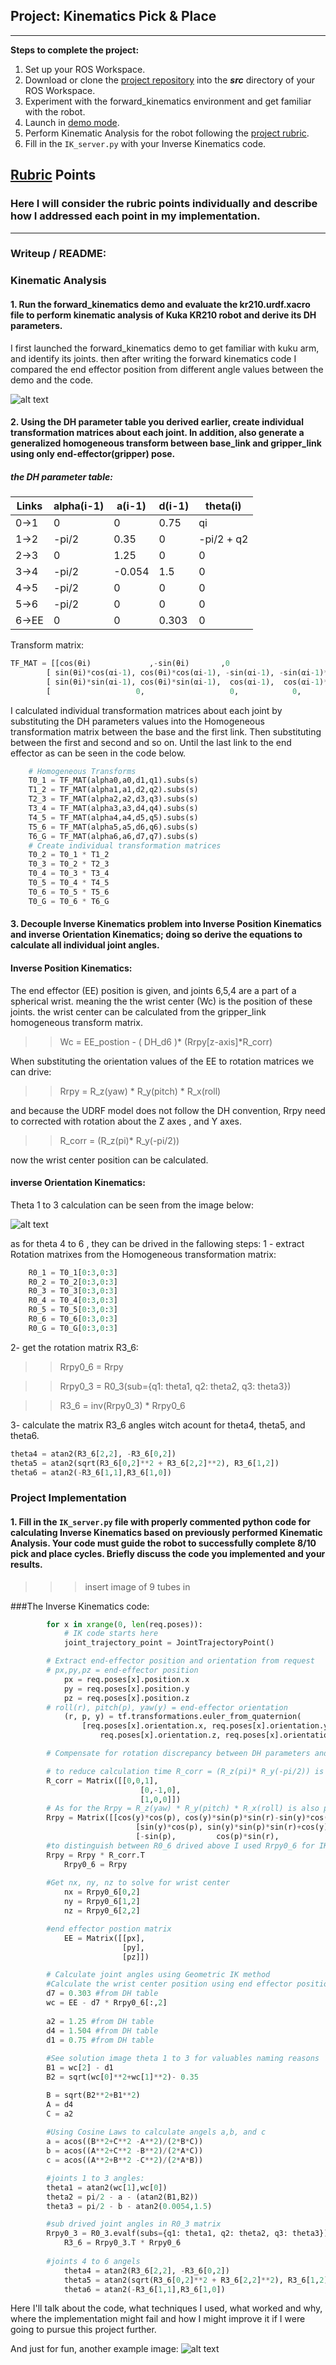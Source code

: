 ## Project: Kinematics Pick & Place
---
**Steps to complete the project:**  

1. Set up your ROS Workspace.
2. Download or clone the [project repository](https://github.com/udacity/RoboND-Kinematics-Project) into the ***src*** directory of your ROS Workspace.  
3. Experiment with the forward_kinematics environment and get familiar with the robot.
4. Launch in [demo mode](https://classroom.udacity.com/nanodegrees/nd209/parts/7b2fd2d7-e181-401e-977a-6158c77bf816/modules/8855de3f-2897-46c3-a805-628b5ecf045b/lessons/91d017b1-4493-4522-ad52-04a74a01094c/concepts/ae64bb91-e8c4-44c9-adbe-798e8f688193).
5. Perform Kinematic Analysis for the robot following the [project rubric](https://review.udacity.com/#!/rubrics/972/view).
6. Fill in the `IK_server.py` with your Inverse Kinematics code. 


[//]: # (Image References)

[image1]: https://github.com/AzizDulaijan/Project-Kinematics-Pick-Place/blob/master/images%20for%20project%202/Capture%20forword%20kin.PNG
[image2]: https://github.com/AzizDulaijan/Project-Kinematics-Pick-Place/blob/master/images%20for%20project%202/theta%201%2C2%2C3.PNG
[image3]: ./misc_images/misc2.png

## [Rubric](https://review.udacity.com/#!/rubrics/972/view) Points
### Here I will consider the rubric points individually and describe how I addressed each point in my implementation.  

---
### Writeup / README:

### Kinematic Analysis
#### 1. Run the forward_kinematics demo and evaluate the kr210.urdf.xacro file to perform kinematic analysis of Kuka KR210 robot and derive its DH parameters.

I first launched the forward_kinematics demo to get familiar with kuku arm, and identify its joints. then after writing the forward kinematics code I compared the end effector position from different angle values between the demo and the code.

![alt text][image1]

#### 2. Using the DH parameter table you derived earlier, create individual transformation matrices about each joint. In addition, also generate a generalized homogeneous transform between base_link and gripper_link using only end-effector(gripper) pose.

##### the DH parameter table:
Links | alpha(i-1) | a(i-1) | d(i-1) | theta(i)
--- | --- | --- | --- | ---
0->1 | 0 | 0 | 0.75 | qi
1->2 | -pi/2 | 0.35 | 0 | -pi/2 + q2
2->3 | 0 | 1.25 | 0 | 0
3->4 |  -pi/2 | -0.054 | 1.5 | 0
4->5 | -pi/2 | 0 | 0 | 0
5->6 | -pi/2 | 0 | 0 | 0
6->EE | 0 | 0 | 0.303 | 0

Transform matrix: 
```python
TF_MAT = [[cos(θi)             ,-sin(θi)       ,0                          ,ai-1],
        [ sin(θi)*cos(αi-1), cos(θi)*cos(αi-1), -sin(αi-1), -sin(αi-1)*di],
        [ sin(θi)*sin(αi-1), cos(θi)*sin(αi-1),  cos(αi-1),  cos(αi-1)*di],
        [                   0,                   0,            0,               1]]
``` 
I calculated individual transformation matrices about each joint by substituting the DH parameters values into the Homogeneous transformation matrix between the base and the first link. Then substituting between the first and second and so on. Until the last link to the end effector as can be seen in the code below. 

```python
    # Homogeneous Transforms
    T0_1 = TF_MAT(alpha0,a0,d1,q1).subs(s)
    T1_2 = TF_MAT(alpha1,a1,d2,q2).subs(s)
    T2_3 = TF_MAT(alpha2,a2,d3,q3).subs(s)
    T3_4 = TF_MAT(alpha3,a3,d4,q4).subs(s)
    T4_5 = TF_MAT(alpha4,a4,d5,q5).subs(s)
    T5_6 = TF_MAT(alpha5,a5,d6,q6).subs(s)
    T6_G = TF_MAT(alpha6,a6,d7,q7).subs(s)
    # Create individual transformation matrices
    T0_2 = T0_1 * T1_2 
    T0_3 = T0_2 * T2_3
    T0_4 = T0_3 * T3_4
    T0_5 = T0_4 * T4_5
    T0_6 = T0_5 * T5_6
    T0_G = T0_6 * T6_G
```

#### 3. Decouple Inverse Kinematics problem into Inverse Position Kinematics and inverse Orientation Kinematics; doing so derive the equations to calculate all individual joint angles.

#### Inverse Position Kinematics:
The end effector (EE) position is given, and joints 6,5,4 are a part of a spherical wrist. meaning the the wrist center (Wc) is the position of these joints. the wrist center can be calculated from the gripper_link homogeneous transform matrix. 

>> Wc = EE_postion - ( DH_d6 )* (Rrpy[z-axis]*R_corr) 

When substituting the orientation values of the EE to rotation matrices we can drive:

>> Rrpy = R_z(yaw) * R_y(pitch) * R_x(roll)

and because the UDRF model does not follow the DH convention, Rrpy need to corrected with rotation about the Z axes , and Y axes.

>> R_corr = (R_z(pi)* R_y(-pi/2))

now the wrist center position can be calculated. 

#### inverse Orientation Kinematics:
Theta 1 to 3 calculation can be seen from the image below: 

![alt text][image2]

as for theta 4 to 6 , they can be drived in the fallowing steps:
1 - extract Rotation matrixes from the Homogeneous transformation matrix:
```python 
	R0_1 = T0_1[0:3,0:3]
	R0_2 = T0_2[0:3,0:3]
	R0_3 = T0_3[0:3,0:3]
	R0_4 = T0_4[0:3,0:3]
	R0_5 = T0_5[0:3,0:3]
	R0_6 = T0_6[0:3,0:3]
	R0_G = T0_G[0:3,0:3]
```
2- get the rotation matrix R3_6: 

>>Rrpy0_6 = Rrpy

>>Rrpy0_3 = R0_3(sub={q1: theta1, q2: theta2, q3: theta3})

>>R3_6 = inv(Rrpy0_3) * Rrpy0_6

3- calculate the matrix R3_6 angles witch acount for theta4, theta5, and theta6.
```python
theta4 = atan2(R3_6[2,2], -R3_6[0,2])
theta5 = atan2(sqrt(R3_6[0,2]**2 + R3_6[2,2]**2), R3_6[1,2])
theta6 = atan2(-R3_6[1,1],R3_6[1,0])
```

### Project Implementation

#### 1. Fill in the `IK_server.py` file with properly commented python code for calculating Inverse Kinematics based on previously performed Kinematic Analysis. Your code must guide the robot to successfully complete 8/10 pick and place cycles. Briefly discuss the code you implemented and your results. 
>>> insert image of 9 tubes in


###The Inverse Kinematics code:
```python
        for x in xrange(0, len(req.poses)):
            # IK code starts here
            joint_trajectory_point = JointTrajectoryPoint()

	    # Extract end-effector position and orientation from request
	    # px,py,pz = end-effector position
            px = req.poses[x].position.x
            py = req.poses[x].position.y
            pz = req.poses[x].position.z
	    # roll(r), pitch(p), yaw(y) = end-effector orientation
            (r, p, y) = tf.transformations.euler_from_quaternion(
                [req.poses[x].orientation.x, req.poses[x].orientation.y,
                    req.poses[x].orientation.z, req.poses[x].orientation.w])

	    # Compensate for rotation discrepancy between DH parameters and Gazebo

	    # to reduce calculation time R_corr = (R_z(pi)* R_y(-pi/2)) is pre-solved
	    R_corr = Matrix([[0,0,1],
                    	     [0,-1,0],
                             [1,0,0]])
	    # As for the Rrpy = R_z(yaw) * R_y(pitch) * R_x(roll) is also pre-solved
	    Rrpy = Matrix([[cos(y)*cos(p), cos(y)*sin(p)*sin(r)-sin(y)*cos(r), cos(y)*sin(p)*cos(r)+sin(y)*sin(r)],
                            [sin(y)*cos(p), sin(y)*sin(p)*sin(r)+cos(y)*cos(r), sin(y)*sin(p)*cos(r)-cos(y)*sin(r)],
                            [-sin(p),         cos(p)*sin(r),                             cos(p)*cos(r)]])
 	    #to distinguish between R0_6 drived above I used Rrpy0_6 for IK calculations
	    Rrpy = Rrpy * R_corr.T
            Rrpy0_6 = Rrpy
		
	    #Get nx, ny, nz to solve for wrist center
            nx = Rrpy0_6[0,2]
    	    ny = Rrpy0_6[1,2]
    	    nz = Rrpy0_6[2,2]

	    #end effector postion matrix
            EE = Matrix([[px],
                         [py],
                         [pz]])

	    # Calculate joint angles using Geometric IK method
	    #Calculate the wrist center position using end effector position and corrected orientation.
	    d7 = 0.303 #from DH table
	    wc = EE - d7 * Rrpy0_6[:,2]
				
	    a2 = 1.25 #from DH table
	    d4 = 1.504 #from DH table
	    d1 = 0.75 #from DH table
	    
	    #See solution image theta 1 to 3 for valuables naming reasons
	    B1 = wc[2] - d1
	    B2 = sqrt(wc[0]**2+wc[1]**2)- 0.35

	    B = sqrt(B2**2+B1**2) 
	    A = d4 
	    C = a2 
	
	    #Using Cosine Laws to calculate angels a,b, and c
	    a = acos((B**2+C**2 -A**2)/(2*B*C))
	    b = acos((A**2+C**2 -B**2)/(2*A*C))
	    c = acos((A**2+B**2 -C**2)/(2*A*B))

	    #joints 1 to 3 angles:
	    theta1 = atan2(wc[1],wc[0])
	    theta2 = pi/2 - a - (atan2(B1,B2))
	    theta3 = pi/2 - b - atan2(0.0054,1.5)

	    #sub drived joint angles in R0_3 matrix
	    Rrpy0_3 = R0_3.evalf(subs={q1: theta1, q2: theta2, q3: theta3})
    	    R3_6 = Rrpy0_3.T * Rrpy0_6
	
	    #joints 4 to 6 angels
    	    theta4 = atan2(R3_6[2,2], -R3_6[0,2])
    	    theta5 = atan2(sqrt(R3_6[0,2]**2 + R3_6[2,2]**2), R3_6[1,2])
    	    theta6 = atan2(-R3_6[1,1],R3_6[1,0])
```

Here I'll talk about the code, what techniques I used, what worked and why, where the implementation might fail and how I might improve it if I were going to pursue this project further.  


And just for fun, another example image:
![alt text][image3]

